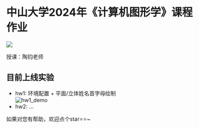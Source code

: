 # 中山大学2024年《计算机图形学》课程作业  
 ![](https://img.shields.io/badge/platform-windows-brightgreen.svg) 
 
授课：陶钧老师

## 目前上线实验
- hw1: 环境配置 + 平面/立体姓名首字母绘制<br>
 ![hw1_demo](hw1/assets/hw1_demo.gif)
- hw2: ...

如果对您有帮助，欢迎点个star⭐⭐~

